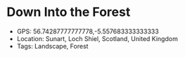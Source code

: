 # Down Into the Forest

- GPS: 56.74287777777778,-5.557683333333333
- Location: Sunart, Loch Shiel, Scotland, United Kingdom
- Tags: Landscape, Forest
